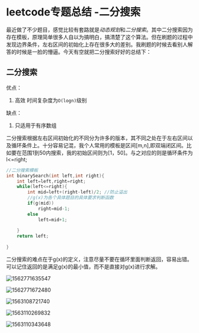 # leetcode专题总结 -二分搜索

最近做了不少题目，感觉比较有套路就是*动态规划*和*二分搜索*。其中二分搜索因为存在模板，原理简单很多人自以为搞明白，搞清楚了这个算法。但在刷题的过程中发现边界条件，左右区间的初始化上存在很多大的差别。我刷题的时候去看别人解答的时候是一脸的懵逼。今天有空就把二分搜索好好的总结下：

## 二分搜索

优点：

1. 高效 时间复杂度为`O(logn)`级别

缺点：

1. 只适用于有序数组

二分搜索根据左右区间初始化的不同分为许多的版本，其不同之处在于左右区间以及循环条件上。十分容易记混，我个人常用的模板是区间[m,n],即双端闭区间。比如要在范围1到50内搜索，我的初始区间则为[1，50]。与之对应的则是循环条件为l<=right;

```cpp
//二分搜索模板
int binarySearch(int left,int right){
    int left=left,right=right;
    while(left<=right){
        int mid=left+(right-left)/2; //防止溢出
        //g(x)为各个具体题目的具体要求判断函数
        if(g(mid))
        	right=mid-1;
        else
            left=mid+1;
        
    }
    return left;
    
}
```

二分搜索的难点在于g(x)的定义，注意尽量不要在循环里面判断返回，容易出错。可以记住返回的是满足g(x)的最小值，而不是直接对g(x)进行求解。

![1562771635547](C:\Users\lixuefeng\AppData\Roaming\Typora\typora-user-images\1562771635547.png)

![1562771672480](C:\Users\lixuefeng\AppData\Roaming\Typora\typora-user-images\1562771672480.png)

![1563108721740](E:\personal\2019\asset\1563108721740.png)

![1563110269832](E:\personal\2019\asset\1563110269832.png)

![1563110343648](E:\personal\2019\asset\1563110343648.png)